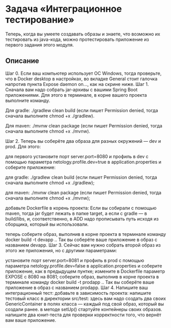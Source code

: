 # Задача «Интеграционное тестирование»
Теперь, когда вы умеете создавать образы и знаете, что возможно их тестировать из java-кода, можно протестировать приложение из первого задания этого модуля.

## Описание
Шаг 0. Если ваш компьютер использует ОС Windows, тогда проверьте, что в Docker desktop в настройках, во вкладке General стоит галочка напротив пункта Expose daemon on..., как на скрине ниже.
Шаг 1. Сначала вам надо собрать jar-архивы с вашими Spring Boot приложениями. Для этого в терминале, в корне вашего проекта выполните команду.

Для gradle: ./gradlew clean build (если пишет Permission denied, тогда сначала выполните chmod +x ./gradlew).

Для maven: ./mvnw clean package (если пишет Permission denied, тогда сначала выполните chmod +x ./mvnw).

Шаг 2. Теперь вы соберёте два образа для разных окружений — dev и prod. Для этого:

для первого установите порт server.port=8080 и профиль в dev с помощью параметра netology.profile.dev=true в application.properties и соберите приложение:

для gradle: ./gradlew clean build (если пишет Permission denied, тогда сначала выполните chmod +x ./gradlew);

для maven: ./mvnw clean package (если пишет Permission denied, тогда сначала выполните chmod +x ./mvnw);

добавьте Dockerfile в корень проекта:
Если вы собирали с помощью maven, тогда jar будет лежать в папке target, а если с gradle — в build/libs, и, соответственно, в ADD надо прописывать путь исходя из сборщика, который вы использовали.

теперь соберите образ, выполнив в корне проекта в терминале команду docker build -t devapp .. Так вы соберёте ваше приложение в образ с названием devapp.
Шаг 3. Сейчас вам нужно собрать второй образ из этого же приложения, но с другими параметрами:

установите порт server.port=8081 и профиль в prod с помощью параметра netology.profile.dev=false в application.properties и соберите приложение, как в предыдущем пунтке;
измените в Dockerfile параметр EXPOSE с 8080 на 8081;
соберите образ, выполнив в корне проекта в терминале команду docker build -t prodapp .. Так вы соберёте ваше приложение в образ с названием prodapp.
Шаг 4. Напишите ваш интеграционный тест:
добавьте в зависимость проекта:
напишите тестовый класс в директории src/test:
здесь вам надо создать два своих GenericContainer в полях класса — каждый под свой образ, который вы создали ранее.
в методе setUp() стартуйте контейнеры своих образов.
напишите два юнит-теста для проверки корректности того, что вернёт вам ваше приложение.
